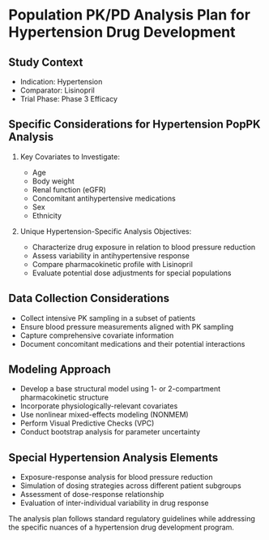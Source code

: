 # Population PK/PD Analysis Plan for Hypertension Drug Development

## Study Context
- Indication: Hypertension
- Comparator: Lisinopril
- Trial Phase: Phase 3 Efficacy

## Specific Considerations for Hypertension PopPK Analysis
1. Key Covariates to Investigate:
   - Age
   - Body weight
   - Renal function (eGFR)
   - Concomitant antihypertensive medications
   - Sex
   - Ethnicity

2. Unique Hypertension-Specific Analysis Objectives:
   - Characterize drug exposure in relation to blood pressure reduction
   - Assess variability in antihypertensive response
   - Compare pharmacokinetic profile with Lisinopril
   - Evaluate potential dose adjustments for special populations

## Data Collection Considerations
- Collect intensive PK sampling in a subset of patients
- Ensure blood pressure measurements aligned with PK sampling
- Capture comprehensive covariate information
- Document concomitant medications and their potential interactions

## Modeling Approach
- Develop a base structural model using 1- or 2-compartment pharmacokinetic structure
- Incorporate physiologically-relevant covariates
- Use nonlinear mixed-effects modeling (NONMEM)
- Perform Visual Predictive Checks (VPC)
- Conduct bootstrap analysis for parameter uncertainty

## Special Hypertension Analysis Elements
- Exposure-response analysis for blood pressure reduction
- Simulation of dosing strategies across different patient subgroups
- Assessment of dose-response relationship
- Evaluation of inter-individual variability in drug response

The analysis plan follows standard regulatory guidelines while addressing the specific nuances of a hypertension drug development program.
